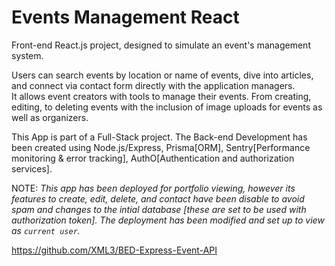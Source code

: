 # Events Management React 

Front-end React.js project, designed to simulate an event's management system.

Users can search events by location or name of events, dive into articles, and connect via contact form directly with the application managers.  
It allows event creators with tools to manage their events. From creating, editing, to deleting events with the inclusion of image uploads for events as well as organizers.


This App is part of a Full-Stack project. The Back-end Development has been created using Node.js/Express, Prisma[ORM], Sentry[Performance monitoring & error tracking], AuthO[Authentication and authorization services].

NOTE:
*This app has been deployed for portfolio viewing, however its features to create, edit, delete, and contact have been disable to avoid spam and changes to the intial database [these are set to be used with authorization token].  The deployment has been modified and set up to view as `current user`.*

https://github.com/XML3/BED-Express-Event-API
